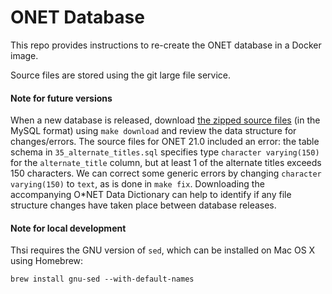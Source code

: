 # ONET Database

This repo provides instructions to re-create the ONET database in a Docker image.

Source files are stored using the git large file service.

#### Note for future versions

When a new database is released, download [the zipped source files](https://www.onetcenter.org/database.html) (in the MySQL format) using `make download` and review the data structure for changes/errors. The source files for ONET 21.0 included an error: the table schema in `35_alternate_titles.sql` specifies type `character varying(150)` for the `alternate_title` column, but at least 1 of the alternate titles exceeds 150 characters. We can correct some generic errors by changing `character varying(150)` to `text`, as is done in `make fix`. Downloading the accompanying O*NET Data Dictionary can help to identify if any file structure changes have taken place between database releases.

#### Note for local development

Thsi requires the GNU version of `sed`, which can be installed on Mac OS X using Homebrew:

    brew install gnu-sed --with-default-names
